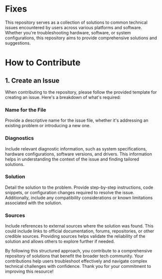 # Fixes
This repository serves as a collection of solutions to common technical issues encountered by users across various platforms and software. Whether you're troubleshooting hardware, software, or system configurations, this repository aims to provide comprehensive solutions and suggestions.

# How to Contribute
## 1. Create an Issue
When contributing to the repository, please follow the provided template for creating an issue. Here's a breakdown of what's required:

### Name for the File
Provide a descriptive name for the issue file, whether it's addressing an existing problem or introducing a new one.

### Diagnostics
Include relevant diagnostic information, such as system specifications, hardware configurations, software versions, and drivers. This information helps in understanding the context of the issue and finding tailored solutions.

### Solution
Detail the solution to the problem. Provide step-by-step instructions, code snippets, or configuration changes required to resolve the issue. Additionally, include any compatibility considerations or known limitations associated with the solution.

### Sources
Include references to external sources where the solution was found. This could include links to official documentation, forums, repositories, or other credible sources. Providing sources helps validate the reliability of the solution and allows others to explore further if needed.

By following this structured approach, you contribute to a comprehensive repository of solutions that benefit the broader tech community. Your contributions help users troubleshoot effectively and navigate complex technical challenges with confidence. Thank you for your commitment to improving this resource!
